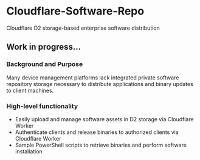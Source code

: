 # Cloudflare-Software-Repo
Cloudflare D2 storage-based enterprise software distribution

## Work in progress...

### Background and Purpose
Many device management platforms lack integrated private software repository storage necessary to distribute applications and binary updates to client machines.

### High-level functionality
- Easily upload and manage software assets in D2 storage via Cloudflare Worker
- Authenticate clients and release binaries to authorized clients via Cloudflare Worker
- Sample PowerShell scripts to retrieve binaries and perform software installation

